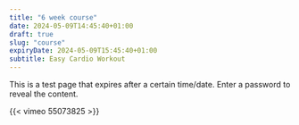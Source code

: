 ```yaml
---
title: "6 week course"
date: 2024-05-09T14:45:40+01:00
draft: true
slug: "course"
expiryDate: 2024-05-09T15:45:40+01:00
subtitle: Easy Cardio Workout
---
```


This is a test page that expires after a certain time/date. Enter a password to reveal the content.

{{< vimeo 55073825 >}}
